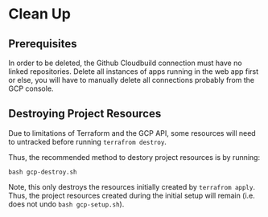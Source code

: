 # Clean Up

## Prerequisites

In order to be deleted, the Github Cloudbuild connection must have no linked repositories.
Delete all instances of apps running in the web app first or else, you will have to manually delete all connections probably from the GCP console.

## Destroying Project Resources

Due to limitations of Terraform and the GCP API, some resources will need to untracked before running `terrafrom destroy`.

Thus, the recommended method to destory project resources is by running:

```
bash gcp-destroy.sh
```

Note, this only destroys the resources initially created by `terrafrom apply`. Thus, the project resources created during the initial setup will remain (i.e. does not undo `bash gcp-setup.sh`).
